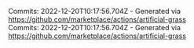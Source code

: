 Commits: 2022-12-20T10:17:56.704Z - Generated via https://github.com/marketplace/actions/artificial-grass
<br>
Commits: 2022-12-20T10:17:56.704Z - Generated via https://github.com/marketplace/actions/artificial-grass
<br>
